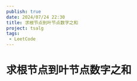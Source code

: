 ```yaml
---
publish: true
date: 2024/07/24 22:30
title: 求根节点到叶节点数字之和
project: tsalg
tags:
 - LeetCode
---
```


# 求根节点到叶节点数字之和
